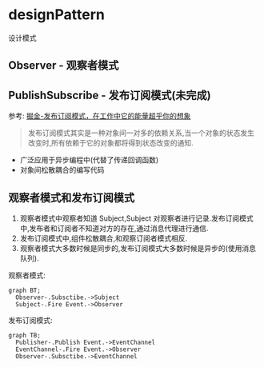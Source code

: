 # designPattern

设计模式

## Observer - 观察者模式

## PublishSubscribe - 发布订阅模式(未完成)

参考: [掘金-发布订阅模式，在工作中它的能量超乎你的想象](https://juejin.im/post/5b125ad3e51d450688133f22)

> 发布订阅模式其实是一种对象间一对多的依赖关系,当一个对象的状态发生改变时,所有依赖于它的对象都将得到状态改变的通知.

- 广泛应用于异步编程中(代替了传递回调函数)
- 对象间松散耦合的编写代码

## 观察者模式和发布订阅模式

1. 观察者模式中观察者知道 Subject,Subject 对观察者进行记录.发布订阅模式中,发布者和订阅者不知道对方的存在,通过消息代理进行通信.
2. 发布订阅模式中,组件松散耦合,和观察订阅者模式相反.
3. 观察者模式大多数时候是同步的,发布订阅模式大多数时候是异步的(使用消息队列).

观察者模式:

```mermaid
graph BT;
  Observer-.Subsctibe.->Subject
  Subject-.Fire Event.->Observer
```

发布订阅模式:

```mermaid
graph TB;
  Publisher-.Publish Event.->EventChannel
  EventChannel-.Fire Event.->Observer
  Observer-.Subsctibe.->EventChannel
```
